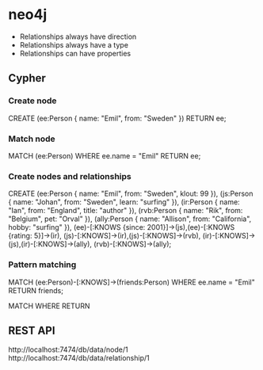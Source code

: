 # neo4j

* Relationships always have direction
* Relationships always have a type
* Relationships can have properties


## Cypher

### Create node
CREATE (ee:Person { name: "Emil", from: "Sweden" }) RETURN ee;

### Match node
MATCH (ee:Person) WHERE ee.name = "Emil" RETURN ee;

### Create nodes and relationships
CREATE (ee:Person { name: "Emil", from: "Sweden", klout: 99 }),
(js:Person { name: "Johan", from: "Sweden", learn: "surfing" }),
(ir:Person { name: "Ian", from: "England", title: "author" }),
(rvb:Person { name: "Rik", from: "Belgium", pet: "Orval" }),
(ally:Person { name: "Allison", from: "California", hobby: "surfing" }),
(ee)-[:KNOWS {since: 2001}]->(js),(ee)-[:KNOWS {rating: 5}]->(ir),
(js)-[:KNOWS]->(ir),(js)-[:KNOWS]->(rvb),
(ir)-[:KNOWS]->(js),(ir)-[:KNOWS]->(ally),
(rvb)-[:KNOWS]->(ally);

### Pattern matching
MATCH (ee:Person)-[:KNOWS]->(friends:Person) 
WHERE ee.name = "Emil" RETURN friends;

MATCH <pattern> WHERE <conditions> RETURN <expressions>

## REST API
http://localhost:7474/db/data/node/1
http://localhost:7474/db/data/relationship/1